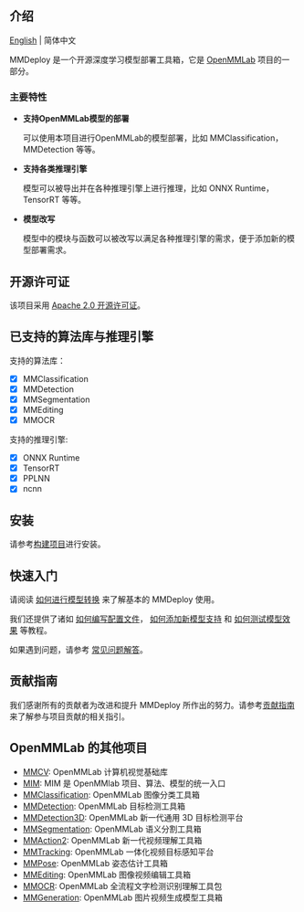## 介绍

[English](README.md) | 简体中文

MMDeploy 是一个开源深度学习模型部署工具箱，它是 [OpenMMLab](https://openmmlab.com/) 项目的一部分。

### 主要特性

- **支持OpenMMLab模型的部署**

  可以使用本项目进行OpenMMLab的模型部署，比如 MMClassification，MMDetection 等等。

- **支持各类推理引擎**

  模型可以被导出并在各种推理引擎上进行推理，比如 ONNX Runtime， TensorRT 等等。

- **模型改写**

  模型中的模块与函数可以被改写以满足各种推理引擎的需求，便于添加新的模型部署需求。

## 开源许可证

该项目采用 [Apache 2.0 开源许可证](LICENSE)。

## 已支持的算法库与推理引擎

支持的算法库：

- [x] MMClassification
- [x] MMDetection
- [x] MMSegmentation
- [x] MMEditing
- [x] MMOCR

支持的推理引擎:

- [x] ONNX Runtime
- [x] TensorRT
- [x] PPLNN
- [x] ncnn

## 安装

请参考[构建项目](docs/zh_cn/build.md)进行安装。

## 快速入门

请阅读 [如何进行模型转换](docs/zh_cn/tutorials/how_to_convert_model.md) 来了解基本的 MMDeploy 使用。

我们还提供了诸如 [如何编写配置文件](docs/zh_cn/tutorials/how_to_write_config.md)， [如何添加新模型支持](docs/zh_cn/tutorials/how_to_support_new_models.md) 和 [如何测试模型效果](docs/zh_cn/tutorials/how_to_measure_performance_of_models.md) 等教程。

如果遇到问题，请参考 [常见问题解答](docs/zh_cn/faq.md)。

## 贡献指南

我们感谢所有的贡献者为改进和提升 MMDeploy 所作出的努力。请参考[贡献指南](.github/CONTRIBUTING.md)来了解参与项目贡献的相关指引。

## OpenMMLab 的其他项目

- [MMCV](https://github.com/open-mmlab/mmcv): OpenMMLab 计算机视觉基础库
- [MIM](https://github.com/open-mmlab/mim): MIM 是 OpenMMlab 项目、算法、模型的统一入口
- [MMClassification](https://github.com/open-mmlab/mmclassification): OpenMMLab 图像分类工具箱
- [MMDetection](https://github.com/open-mmlab/mmdetection): OpenMMLab 目标检测工具箱
- [MMDetection3D](https://github.com/open-mmlab/mmdetection3d): OpenMMLab 新一代通用 3D 目标检测平台
- [MMSegmentation](https://github.com/open-mmlab/mmsegmentation): OpenMMLab 语义分割工具箱
- [MMAction2](https://github.com/open-mmlab/mmaction2): OpenMMLab 新一代视频理解工具箱
- [MMTracking](https://github.com/open-mmlab/mmtracking): OpenMMLab 一体化视频目标感知平台
- [MMPose](https://github.com/open-mmlab/mmpose): OpenMMLab 姿态估计工具箱
- [MMEditing](https://github.com/open-mmlab/mmediting): OpenMMLab 图像视频编辑工具箱
- [MMOCR](https://github.com/open-mmlab/mmocr): OpenMMLab 全流程文字检测识别理解工具包
- [MMGeneration](https://github.com/open-mmlab/mmgeneration): OpenMMLab 图片视频生成模型工具箱
